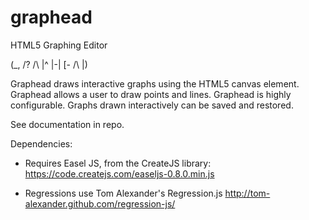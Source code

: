 # graphead
HTML5 Graphing Editor

(_, /? /\ |^ |-| [- /\ |)


Graphead draws interactive graphs using the HTML5 canvas element.
Graphead allows a user to draw points and lines.
Graphead is highly configurable.
Graphs drawn interactively can be saved and restored. 

See documentation in repo.


Dependencies:
- Requires Easel JS, from the CreateJS library:
https://code.createjs.com/easeljs-0.8.0.min.js

- Regressions use Tom Alexander's Regression.js
http://tom-alexander.github.com/regression-js/




